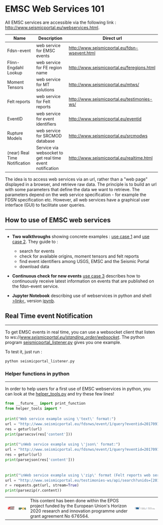 # EMSC Web Services 101

All EMSC services are accessible via the following link : http://www.seismicportal.eu/webservices.html. 

| Name | Description | Direct url |
| --- | --- | --- | 
| Fdsn-event | web service for EMSC events | http://www.seismicportal.eu/fdsn-wsevent.html |
| Flinn-Engdahl Lookup | web service for FE region name | http://www.seismicportal.eu/feregions.html |
| Moment Tensors | web service for MT solutions |  http://www.seismicportal.eu/mtws/ |
| Felt reports | web service for Felt reports | http://www.seismicportal.eu/testimonies-ws/ |
| EventID | web service for event identifiers| http://www.seismicportal.eu/eventid |
| Rupture Models | web service for SRCMOD database | http://www.seismicportal.eu/srcmodws |
| (near) Real Time Notification | Service via websocket to get real time event notification | http://www.seismicportal.eu/realtime.html |

The idea is to access web services via an url, rather than a "web page" displayed in a browser, and retrieve raw data. The principle is to build an url with some parameters that define the data we want to retrieve. The parameters depend on the web service specification - for example the FDSN specification etc. However, all web services have a graphical user interface (GUI) to facilitate user queries.

## How to use of EMSC web services
---
 * **Two walkthroughs** showing concrete examples : [use case 1](use_cases/usecase1.md) and [use case 2](use_cases/usecase2.md). They guide to :
   - search for events
   - check for available origins, moment tensors and felt reports
   - find event identifiers among USGS, EMSC and the Seismic Portal
   - download data

* **Continuous check for new events** [use case 3](use_cases/usecase3.md) describes how to continuously receive latest information on events that are published on the fdsn-event service.

 * **Jupyter Notebook** describing use of webservices in python and shell [>link<](emsc_services/emsc_services.md), version [ipynb](emsc_services/emsc_services.ipynb).


## Real Time event Notification
---
To get EMSC events in real time, you can use a websocket client that listen to *ws://www.seismicportal.eu/standing_order/websocket*. The python program [seismicportal_listener.py](seismicportal_listener.py) gives you one example. 

To test it, just run :

```bash
python seismicportal_listener.py
```



### Helper functions in python
---
In order to help users for a first use of EMSC webservices in python, you can look at the [helper_tools.py](helper_tools.py) and try these few lines!
```python
from __future__ import print_function
from helper_tools import *

print("Web service example using \'text\' format:")
url = "http://www.seismicportal.eu/fdsnws/event/1/query?eventid=20170919_0000091&format=text"
res = geturl(url)
print(parsecsv(res['content']))

print("\nWeb service example using \'json\' format:")
url = "http://www.seismicportal.eu/fdsnws/event/1/query?eventid=20170919_0000091&format=json"
res = geturl(url)
print(parsejson(res['content']))


print("\nWeb service example using \'zip\' format (Felt reports web service):")
url = "http://www.seismicportal.eu/testimonies-ws/api/search?unids=[20170919_0000091]&includeTestimonies=true"
r = requests.get(url, stream=True)
print(parsezip(r.content))

```


|  | |  | |
| --- | --- | --- | --- |
| <img src="img/emsc-logo-new-200.png" alt="EMSC logo" width="100" > | <img src="img/EPOS_logo_crop.png" alt="EPOS logo" width="100" > | This content has been done within the EPOS project funded by the European Union's Horizon 2020 research and innovation programme under grant agreement No 676564.| <img src="img/EC-H2020.png" alt="EC-H2020"  width="300" > |
